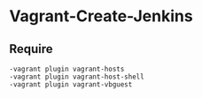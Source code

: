 # Vagrant-Create-Jenkins

## Require
    -vagrant plugin vagrant-hosts
    -vagrant plugin vagrant-host-shell
    -vagrant plugin vagrant-vbguest

